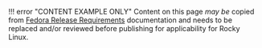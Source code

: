
!!! error "CONTENT EXAMPLE ONLY"
    Content on this page *may be* copied from [Fedora Release Requirements](https://fedoraproject.org/wiki/Fedora_Release_Criteria) documentation and needs to be replaced and/or reviewed before publishing for applicability for Rocky Linux.
